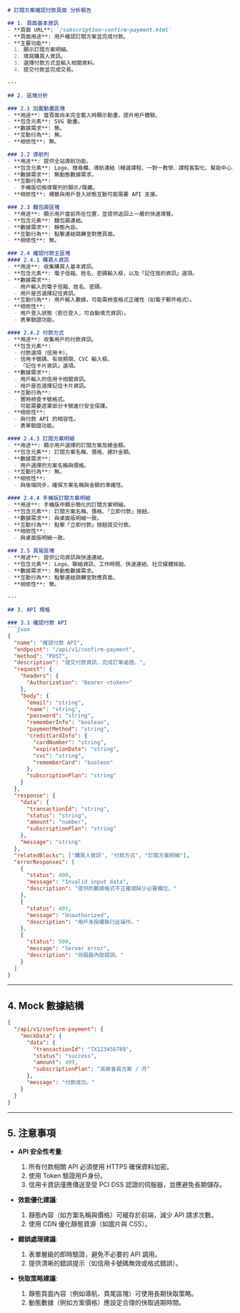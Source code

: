 ```markdown
# 訂閱方案確認付款頁面 分析報告

## 1. 頁面基本資訊
- **頁面 URL**: `/subscription-confirm-payment.html`
- **頁面用途**: 用戶確認訂閱方案並完成付款。
- **主要功能**: 
  1. 顯示訂閱方案明細。
  2. 填寫購買人資訊。
  3. 選擇付款方式並輸入相關資料。
  4. 提交付款並完成交易。

---

## 2. 區塊分析

### 2.1 加載動畫區塊
- **用途**: 當頁面尚未完全載入時顯示動畫，提升用戶體驗。
- **包含元素**: SVG 動畫。
- **數據需求**: 無。
- **互動行為**: 無。
- **相依性**: 無。

### 2.2 導航列
- **用途**: 提供全站導航功能。
- **包含元素**: Logo、搜尋欄、導航連結（精選課程、一對一教學、課程客製化、幫助中心、登入/註冊）。
- **數據需求**: 無動態數據需求。
- **互動行為**: 
  - 手機版切換導覽列的顯示/隱藏。
- **相依性**: 標籤與用戶登入狀態互動可能需要 API 支援。

### 2.3 麵包屑區塊
- **用途**: 顯示用戶當前所在位置，並提供返回上一層的快速導覽。
- **包含元素**: 麵包屑連結。
- **數據需求**: 靜態內容。
- **互動行為**: 點擊連結跳轉至對應頁面。
- **相依性**: 無。

### 2.4 確認付款主區塊
#### 2.4.1 購買人資訊
- **用途**: 收集購買人基本資訊。
- **包含元素**: 電子信箱、姓名、密碼輸入框，以及「記住我的資訊」選項。
- **數據需求**:
  - 用戶輸入的電子信箱、姓名、密碼。
  - 用戶是否選擇記住資訊。
- **互動行為**: 用戶輸入數據，可能需檢查格式正確性（如電子郵件格式）。
- **相依性**: 
  - 用戶登入狀態（若已登入，可自動填充資訊）。
  - 表單驗證功能。

#### 2.4.2 付款方式
- **用途**: 收集用戶的付款資訊。
- **包含元素**: 
  - 付款選項（信用卡）。
  - 信用卡號碼、有效期限、CVC 輸入框。
  - 「記住卡片資訊」選項。
- **數據需求**:
  - 用戶輸入的信用卡相關資訊。
  - 用戶是否選擇記住卡片資訊。
- **互動行為**: 
  - 實時檢查卡號格式。
  - 可能需要遮罩部分卡號進行安全保護。
- **相依性**: 
  - 與付款 API 的相容性。
  - 表單驗證功能。

#### 2.4.3 訂閱方案明細
- **用途**: 顯示用戶選擇的訂閱方案及總金額。
- **包含元素**: 訂閱方案名稱、價格、總計金額。
- **數據需求**: 
  - 用戶選擇的方案名稱與價格。
- **互動行為**: 無。
- **相依性**: 
  - 與後端同步，確保方案名稱與金額的準確性。

#### 2.4.4 手機版訂閱方案明細
- **用途**: 手機版中顯示簡化的訂閱方案明細。
- **包含元素**: 訂閱方案名稱、價格、「立即付款」按鈕。
- **數據需求**: 與桌面版明細一致。
- **互動行為**: 點擊「立即付款」按鈕提交付款。
- **相依性**: 
  - 與桌面版明細一致。

### 2.5 頁尾區塊
- **用途**: 提供公司資訊與快速連結。
- **包含元素**: Logo、聯絡資訊、工作時間、快速連結、社交媒體按鈕。
- **數據需求**: 無動態數據需求。
- **互動行為**: 點擊連結跳轉至對應頁面。
- **相依性**: 無。

---

## 3. API 規格

### 3.1 確認付款 API
```json
{
  "name": "確認付款 API",
  "endpoint": "/api/v1/confirm-payment",
  "method": "POST",
  "description": "提交付款資訊，完成訂單處理。",
  "request": {
    "headers": {
      "Authorization": "Bearer <token>"
    },
    "body": {
      "email": "string",
      "name": "string",
      "password": "string",
      "rememberInfo": "boolean",
      "paymentMethod": "string",
      "creditCardInfo": {
        "cardNumber": "string",
        "expirationDate": "string",
        "cvc": "string",
        "rememberCard": "boolean"
      },
      "subscriptionPlan": "string"
    }
  },
  "response": {
    "data": {
      "transactionId": "string",
      "status": "string",
      "amount": "number",
      "subscriptionPlan": "string"
    },
    "message": "string"
  },
  "relatedBlocks": ["購買人資訊", "付款方式", "訂閱方案明細"],
  "errorResponses": [
    {
      "status": 400,
      "message": "Invalid input data",
      "description": "提供的數據格式不正確或缺少必要欄位。"
    },
    {
      "status": 401,
      "message": "Unauthorized",
      "description": "用戶未授權執行此操作。"
    },
    {
      "status": 500,
      "message": "Server error",
      "description": "伺服器內部錯誤。"
    }
  ]
}
```

---

## 4. Mock 數據結構
```json
{
  "/api/v1/confirm-payment": {
    "mockData": {
      "data": {
        "transactionId": "TX123456789",
        "status": "success",
        "amount": 499,
        "subscriptionPlan": "高級會員方案 / 月"
      },
      "message": "付款成功。"
    }
  }
}
```

---

## 5. 注意事項
- **API 安全性考量**:
  1. 所有付款相關 API 必須使用 HTTPS 確保資料加密。
  2. 使用 Token 驗證用戶身份。
  3. 信用卡資訊僅應傳送至受 PCI DSS 認證的伺服器，並應避免長期儲存。

- **效能優化建議**:
  1. 靜態內容（如方案名稱與價格）可緩存於前端，減少 API 請求次數。
  2. 使用 CDN 優化靜態資源（如圖片與 CSS）。

- **錯誤處理建議**:
  1. 表單層級的即時驗證，避免不必要的 API 調用。
  2. 提供清晰的錯誤提示（如信用卡號碼無效或格式錯誤）。

- **快取策略建議**:
  1. 靜態頁面內容（例如導航、頁尾區塊）可使用長期快取策略。
  2. 動態數據（例如方案價格）應設定合理的快取過期時間。
```